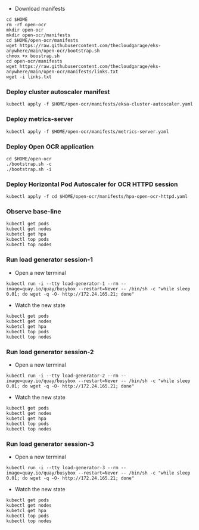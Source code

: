 * Download manifests
```
cd $HOME
rm -rf open-ocr
mkdir open-ocr
mkdir open-ocr/manifests
cd $HOME/open-ocr/manifests
wget https://raw.githubusercontent.com/thecloudgarage/eks-anywhere/main/open-ocr/bootstrap.sh
chmox +x boostrap.sh
cd open-ocr/manifests
wget https://raw.githubusercontent.com/thecloudgarage/eks-anywhere/main/open-ocr/manifests/links.txt
wget -i links.txt
```
### Deploy cluster autoscaler manifest
```
kubectl apply -f $HOME/open-ocr/manifests/eksa-cluster-autoscaler.yaml
```
### Deploy metrics-server
```
kubectl apply -f $HOME/open-ocr/manifests/metrics-server.yaml
```

### Deploy Open OCR application
```
cd $HOME/open-ocr
./bootstrap.sh -c
./bootstrap.sh -i
```
### Deploy Horizontal Pod Autoscaler for OCR HTTPD session
```
kubectl apply -f cd $HOME/open-ocr/manifests/hpa-open-ocr-httpd.yaml
```
### Observe base-line 
```
kubectl get pods
kubectl get nodes
kubetcl get hpa
kubectl top pods
kubectl top nodes
```
### Run load generator session-1
* Open a new terminal
```
kubectl run -i --tty load-generator-1 --rm --image=quay.io/quay/busybox --restart=Never -- /bin/sh -c "while sleep 0.01; do wget -q -O- http://172.24.165.21; done"
```
* Watch the new state
```
kubectl get pods
kubectl get nodes
kubetcl get hpa
kubectl top pods
kubectl top nodes
```
### Run load generator session-2
* Open a new terminal
```
kubectl run -i --tty load-generator-2 --rm --image=quay.io/quay/busybox --restart=Never -- /bin/sh -c "while sleep 0.01; do wget -q -O- http://172.24.165.21; done"
```
* Watch the new state
```
kubectl get pods
kubectl get nodes
kubetcl get hpa
kubectl top pods
kubectl top nodes
```
### Run load generator session-3
* Open a new terminal
```
kubectl run -i --tty load-generator-3 --rm --image=quay.io/quay/busybox --restart=Never -- /bin/sh -c "while sleep 0.01; do wget -q -O- http://172.24.165.21; done"
```
* Watch the new state
```
kubectl get pods
kubectl get nodes
kubetcl get hpa
kubectl top pods
kubectl top nodes
```
